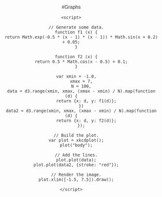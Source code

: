 #Graphs
<head>
    <script src="http://d3js.org/d3.v2.min.js?2.10.0"></script>
    <script src="xkcd.js"></script>

<style>

@font-face {
    font-family: "xkcd";
    src: url('http://antiyawn.com/uploads/Humor-Sans.ttf');
}

body {
    font-family: "xkcd", sans-serif;
    font-size: 16px;
    color: #333;
    text-align: center;
    margin-top: 75px;
}

text.title {
    font-size: 20px;
}

path {
    fill: none;
    stroke-width: 2.5px;
    stroke-linecap: round;
    stroke-linejoin: round;
}

path.axis {
    stroke: black;
}

path.bgline {
    stroke: white;
    stroke-width: 6px;
}

</style>

</head>
<body>

    <script>

        // Generate some data.
        function f1 (x) {
            return Math.exp(-0.5 * (x - 1) * (x - 1)) * Math.sin(x + 0.2) + 0.05;
        }

        function f2 (x) {
            return 0.5 * Math.cos(x - 0.5) + 0.1;
        }

        var xmin = -1.0,
            xmax = 7,
            N = 100,
            data = d3.range(xmin, xmax, (xmax - xmin) / N).map(function (d) {
                return {x: d, y: f1(d)};
            })
            data2 = d3.range(xmin, xmax, (xmax - xmin) / N).map(function (d) {
                return {x: d, y: f2(d)};
            });

        // Build the plot.
        var plot = xkcdplot();
        plot("body");

        // Add the lines.
        plot.plot(data);
        plot.plot(data2, {stroke: "red"});

        // Render the image.
        plot.xlim([-1.5, 7.5]).draw();

    </script>

</body>

